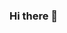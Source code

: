 ### Hi there 👋

<!--
**Paula-Yang/Paula-Yang** is a ✨ _special_ ✨ repository because its `README.md` (this file) appears on your GitHub profile.

Here are some ideas to get you started:

🔭 I’m currently working on building a wheel decision maker app in React Native
🌱 I’m currently learning React Native, Typescript
📫 How to reach me: weigeyang1007@gmail.com | https://www.linkedin.com/in/weige-yang/



